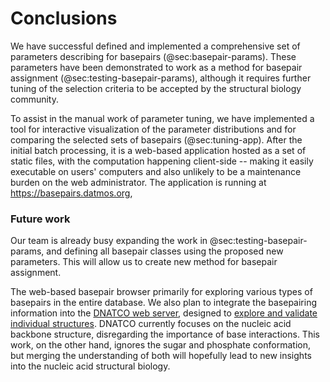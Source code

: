 # Conclusions

We have successful defined and implemented a comprehensive set of parameters describing for basepairs (@sec:basepair-params).
These parameters have been demonstrated to work as a method for basepair assignment (@sec:testing-basepair-params), although it requires further tuning of the selection criteria to be accepted by the structural biology community.

To assist in the manual work of parameter tuning, we have implemented a tool for interactive visualization of the parameter distributions and for comparing the selected sets of basepairs (@sec:tuning-app).
After the initial batch processing, it is a web-based application hosted as a set of static files, with the computation happening client-side -- making it easily executable on users' computers and also unlikely to be a maintenance burden on the web administrator.
The application is running at https://basepairs.datmos.org, 


### Future work

Our team is already busy expanding the work in @sec:testing-basepair-params, and defining all basepair classes using the proposed new parameters.
This will allow us to create new method for basepair assignment.

The web-based basepair browser primarily for exploring various types of basepairs in the entire database.
We also plan to integrate the basepairing information into the [DNATCO web server](https://dnatco.datmos.org), designed to [explore and validate individual structures](https://doi.org/10.1107/S2059798318000050).
DNATCO currently focuses on the nucleic acid backbone structure, disregarding the importance of base interactions.
This work, on the other hand, ignores the sugar and phosphate conformation, but merging the understanding of both will hopefully lead to new insights into the nucleic acid structural biology.
